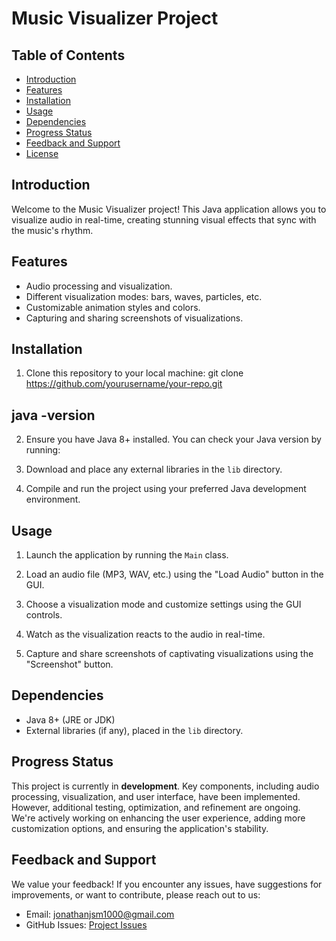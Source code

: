 # Music Visualizer Project
## Table of Contents

- [Introduction](#introduction)
- [Features](#features)
- [Installation](#installation)
- [Usage](#usage)
- [Dependencies](#dependencies)
- [Progress Status](#progress-status)
- [Feedback and Support](#feedback-and-support)
- [License](#license)

## Introduction

Welcome to the Music Visualizer project! This Java application allows you to visualize audio in real-time, creating stunning visual effects that sync with the music's rhythm.

## Features

- Audio processing and visualization.
- Different visualization modes: bars, waves, particles, etc.
- Customizable animation styles and colors.
- Capturing and sharing screenshots of visualizations.

## Installation

1. Clone this repository to your local machine:
git clone https://github.com/yourusername/your-repo.git

## java -version
2. Ensure you have Java 8+ installed. You can check your Java version by running:


3. Download and place any external libraries in the `lib` directory.

4. Compile and run the project using your preferred Java development environment.

## Usage

1. Launch the application by running the `Main` class.

2. Load an audio file (MP3, WAV, etc.) using the "Load Audio" button in the GUI.

3. Choose a visualization mode and customize settings using the GUI controls.

4. Watch as the visualization reacts to the audio in real-time.

5. Capture and share screenshots of captivating visualizations using the "Screenshot" button.

## Dependencies

- Java 8+ (JRE or JDK)
- External libraries (if any), placed in the `lib` directory.

## Progress Status

This project is currently in **development**. Key components, including audio processing, visualization, and user interface, have been implemented. However, additional testing, optimization, and refinement are ongoing. We're actively working on enhancing the user experience, adding more customization options, and ensuring the application's stability.

## Feedback and Support

We value your feedback! If you encounter any issues, have suggestions for improvements, or want to contribute, please reach out to us:

- Email: jonathanjsm1000@gmail.com
- GitHub Issues: [Project Issues](https://github.com/jonathanJSM)



